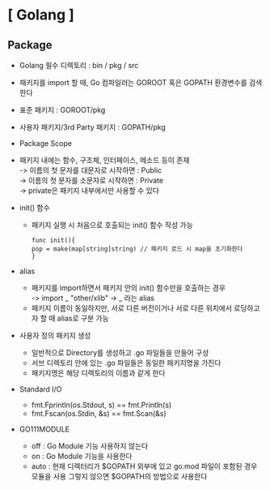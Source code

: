 # [ Golang ]

## Package

- Golang 필수 디렉토리 : bin / pkg / src

- 패키지를 import 할 때,
  Go 컴파일러는 GOROOT 혹은 GOPATH 환경변수를 검색한다

- 표준 패키지 : GOROOT/pkg
- 사용자 패키지/3rd Party 패키지 : GOPATH/pkg

- Package Scope
- 패키지 내에는 함수, 구조체, 인터페이스, 메소드 등이 존재  
  -> 이름의 첫 문자를 대문자로 시작하면 : Public  
  -> 이름의 첫 문자를 소문자로 시작하면 : Private  
  -> private은 패키지 내부에서만 사용할 수 있다

- init() 함수

  - 패키지 실행 시 처음으로 호출되는 init() 함수 작성 가능
    ```
    func init(){
    pop = make(map[string]string) // 패키지 로드 시 map을 초기화한다
    }
    ```

- alias

  - 패키지를 import하면서 패키지 안의 init() 함수만을 호출하는 경우  
    -> import _ "other/xlib" -> _ 라는 alias
  - 패키지 이름이 동일하지만, 서로 다른 버전이거나 서로 다른 위치에서 로딩하고자 할 때 alias로 구분 가능

- 사용자 정의 패키지 생성

  - 일반적으로 Directory를 생성하고 .go 파일들을 만들어 구성
  - 서브 디렉토리 안에 있는 .go 파일들은 동일한 패키지명을 가진다
  - 패키지명은 해당 디렉토리의 이름과 같게 한다

- Standard I/O

  - fmt.Fprintln(os.Stdout, s) == fmt.Println(s)
  - fmt.Fscan(os.Stdin, &s) == fmt.Scan(&s)

- GO111MODULE

  - off : Go Module 기능 사용하지 않는다
  - on : Go Module 기능을 사용한다
  - auto : 현재 디렉터리가 $GOPATH 외부에 있고 go.mod 파일이 포함된 경우 모듈을 사용
    그렇지 않으면 $GOPATH의 방법으로 사용한다
